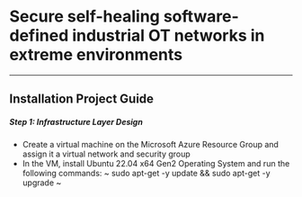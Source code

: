 # Secure self-healing software-defined industrial OT networks in extreme environments 
---
Installation Project Guide
---



##### Step 1: Infrastructure Layer Design
- Create a virtual machine on the Microsoft Azure Resource Group and assign it a virtual network and security group
- In the VM, install Ubuntu 22.04 x64 Gen2 Operating System and run the following commands:
   ~ sudo apt-get -y update && sudo apt-get -y upgrade ~
  
